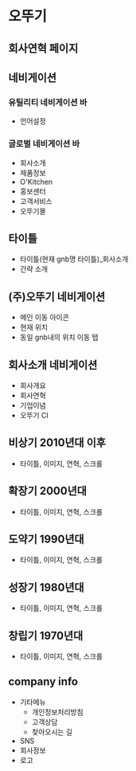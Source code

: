 # 오뚜기

## 회사연혁 페이지

 ## 네비게이션

### 유틸리티 네비게이션 바

- 언어설정

### 글로벌 네비게이션 바

 - 회사소개
 - 제품정보
 - O'Kitchen
 - 홍보센터
 - 고객서비스
 - 오뚜기몰

##  타이틀

- 타이틀(현재 gnb명 타이틀)_회사소개
- 간략 소개

## (주)오뚜기 네비게이션

- 메인 이동 아이콘
- 현재 위치
- 동일 gnb내의 위치 이동 탭

## 회사소개 네비게이션

- 회사개요
- 회사연혁
- 기업이념
- 오뚜기 CI

## 비상기 2010년대 이후

- 타이틀, 이미지, 연혁, 스크롤

## 확장기 2000년대

- 타이틀, 이미지, 연혁, 스크롤

## 도약기 1990년대

- 타이틀, 이미지, 연혁, 스크롤

## 성장기 1980년대

- 타이틀, 이미지, 연혁, 스크롤

## 창립기 1970년대

- 타이틀, 이미지, 연혁, 스크롤

## company info

- 기타메뉴
  - 개인정보처리방침
  - 고객상담
  - 찾아오시는 길
- SNS
- 회사정보
- 로고
